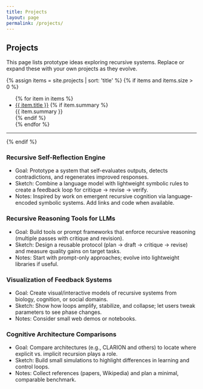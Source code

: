 ```yaml
---
title: Projects
layout: page
permalink: /projects/
---
```


## Projects

This page lists prototype ideas exploring recursive systems. Replace or expand these with your own projects as they evolve.

{% assign items = site.projects | sort: 'title' %}
{% if items and items.size > 0 %}
<div class="project-list">
	<ul>
	{% for item in items %}
		<li>
			<a href="{{ item.url }}">{{ item.title }}</a>
			{% if item.summary %}<div class="project-summary">{{ item.summary }}</div>{% endif %}
		</li>
	{% endfor %}
	</ul>
	<hr/>
</div>
{% endif %}

### Recursive Self-Reflection Engine
- Goal: Prototype a system that self-evaluates outputs, detects contradictions, and regenerates improved responses.
- Sketch: Combine a language model with lightweight symbolic rules to create a feedback loop for critique → revise → verify.
- Notes: Inspired by work on emergent recursive cognition via language-encoded symbolic systems. Add links and code when available.

### Recursive Reasoning Tools for LLMs
- Goal: Build tools or prompt frameworks that enforce recursive reasoning (multiple passes with critique and revision).
- Sketch: Design a reusable protocol (plan → draft → critique → revise) and measure quality gains on target tasks.
- Notes: Start with prompt-only approaches; evolve into lightweight libraries if useful.

### Visualization of Feedback Systems
- Goal: Create visual/interactive models of recursive systems from biology, cognition, or social domains.
- Sketch: Show how loops amplify, stabilize, and collapse; let users tweak parameters to see phase changes.
- Notes: Consider small web demos or notebooks.

### Cognitive Architecture Comparisons
- Goal: Compare architectures (e.g., CLARION and others) to locate where explicit vs. implicit recursion plays a role.
- Sketch: Build small simulations to highlight differences in learning and control loops.
- Notes: Collect references (papers, Wikipedia) and plan a minimal, comparable benchmark.

